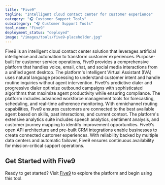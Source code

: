 ```yaml
---
title: "Five9"
tagline: "Intelligent cloud contact center for customer experience"
category: "🎧 Customer Support Tools"
subcategory: "🎧 Customer Support Tools"
tool_name: "Five9"
deployment_status: "deployed"
image: "/images/tools/five9-placeholder.jpg"
---
```

Five9 is an intelligent cloud contact center solution that leverages artificial intelligence and automation to transform customer experiences. Purpose-built for customer service operations, Five9 provides a comprehensive platform that handles voice, email, chat, and social media interactions from a unified agent desktop. The platform's Intelligent Virtual Assistant (IVA) uses natural language processing to understand customer intent and handle routine inquiries without agent intervention. Five9's predictive dialer and progressive dialer optimize outbound campaigns with sophisticated algorithms that maximize agent productivity while ensuring compliance. The platform includes advanced workforce management tools for forecasting, scheduling, and real-time adherence monitoring. With omnichannel routing capabilities, Five9 ensures customers are connected to the best available agent based on skills, past interactions, and current context. The platform's extensive analytics suite includes speech analytics, sentiment analysis, and customer journey mapping to identify improvement opportunities. Five9's open API architecture and pre-built CRM integrations enable businesses to create connected customer experiences. With reliability backed by multiple data centers and automatic failover, Five9 ensures continuous availability for mission-critical support operations.
## Get Started with Five9

Ready to get started? Visit [Five9](https://five9.com) to explore the platform and begin using this tool.
